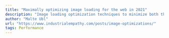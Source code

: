 ```yaml
---
title: "Maximally optimizing image loading for the web in 2021"
description: "Image loading optimization techniques to minimize both the bandwidth used for loading images on the web and the CPU usage for image display."
author: "Malte Ubl"
url: "https://www.industrialempathy.com/posts/image-optimizations/"
tags: Performance
---
```

